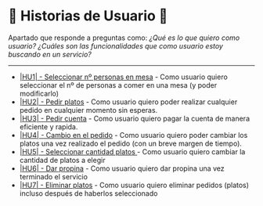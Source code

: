 
# :blue_book: Historias de Usuario :blue_book:
Apartado que responde a preguntas como:
*¿Qué es lo que quiero como usuario? ¿Cuáles son las funcionalidades que como usuario estoy buscando en un servicio?*


---

- [|HU1| - Seleccionar nº personas en mesa](https://github.com/LCinder/Order-n-Go/issues/1) - Como usuario quiero seleccionar el nº de personas a comer en una mesa (y poder modificarlo)
- [|HU2| - Pedir platos](https://github.com/LCinder/Order-n-Go/issues/2) - Como usuario quiero poder realizar cualquier pedido en cualquier momento sin esperas.
- [|HU3| - Pedir cuenta](https://github.com/LCinder/Order-n-Go/issues/3) - Como usuario quiero pagar la cuenta de manera eficiente y rapida.
- [|HU4| - Cambio en el pedido](https://github.com/LCinder/Order-n-Go/issues/4) - Como usuario quiero poder cambiar los platos una vez realizado el pedido (con un breve margen de tiempo).
- [|HU5| - Seleccionar cantidad platos ](https://github.com/LCinder/Order-n-Go/issues/26) - Como usuario quiero cambiar la cantidad de platos a elegir
- [|HU6| - Dar propina](https://github.com/LCinder/Order-n-Go/issues/27) - Como usuario quiero dar propina una vez terminado el servicio
- [|HU7| - Eliminar platos](https://github.com/LCinder/Order-n-Go/issues/28) - Como usuario quiero eliminar pedidos (platos) incluso después de haberlos seleccionado